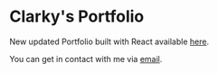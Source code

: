 # Clarky's Portfolio

New updated Portfolio built with React available [here](https://clarkys-react-portfolio-app.herokuapp.com/).

You can get in contact with me via [email](clarky117@outlook.com).
